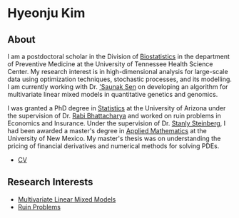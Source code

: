 
<!-- ---
layout: page
title: My personal page
tagline: Hyeonju Kim
--- -->

# Hyeonju Kim

## About

I am a postdoctoral scholar in the Division of [Biostatistics](https://www.uthsc.edu/preventive-medicine/biostatistics.php) 
in the department of Preventive Medicine at the University 
of Tennessee Health Science Center. My research interest is in high-dimensional analysis for large-scale data using optimization
techniques, stochastic processes, and its modelling. I am currently working with Dr. [\'Saunak Sen](http://senresearch.org/) on 
developing an algorithm for multivariate linear mixed models in quantitative genetics and genomics.  

I was granted a PhD degree in [Statistics](https://statistics.arizona.edu/) at the University of Arizona under the supervision of 
Dr. [Rabi Bhattacharya](https://en.wikipedia.org/wiki/Rabi_Bhattacharya) and worked on ruin problems in Economics and Insurance. 
Under the supervision of Dr. [Stanly Steinberg](https://math.unm.edu/~stanly/), I had been awarded a master's degree in 
[Applied Mathematics](https://math.unm.edu/) at the University of New Mexico. My master's thesis was on understanding the pricing of 
financial derivatives and numerical methods for solving PDEs. 


* [CV](CV_Hyeonju_Kim.pdf)


## Research Interests 

* [Multivariate Linear Mixed Models](fmulti-lmm.html)
* [Ruin Problems](ruin.html)













